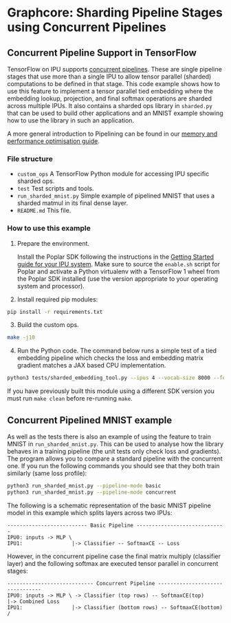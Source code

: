 <!-- Copyright (c) 2022 Graphcore Ltd. All rights reserved. -->
# Graphcore: Sharding Pipeline Stages using Concurrent Pipelines

## Concurrent Pipeline Support in TensorFlow

TensorFlow on IPU supports [concurrent
pipelines](https://docs.graphcore.ai/projects/tensorflow-user-guide/en/3.0.0/tensorflow/perf_training.html#concurrent-pipeline-stages).
These are single pipeline stages that use more than a single IPU to allow tensor
parallel (sharded) computations to be defined in that stage. This code example
shows how to use this feature to implement a tensor parallel tied embedding
where the embedding lookup, projection, and final softmax operations are sharded
across multiple IPUs. It also contains a sharded ops library in `sharded.py`
that can be used to build other applications and an MNIST example showing how to
use the library in such an application.

A more general introduction to Pipelining can be found in our [memory and
performance optimisation
guide](https://docs.graphcore.ai/projects/memory-performance-optimisation/en/3.0.0/optimising-performance.html#pipeline-execution-scheme).

### File structure

* `custom_ops` A TensorFlow Python module for accessing IPU specific sharded ops.
* `test` Test scripts and tools.
* `run_sharded_mnist.py` Simple example of pipelined MNIST that uses a sharded matmul in its final dense layer.
* `README.md` This file.

### How to use this example

1) Prepare the environment.

   Install the Poplar SDK following the instructions in the [Getting Started
   guide for your IPU
   system](https://docs.graphcore.ai/en/latest/getting-started.html). Make sure
   to source the `enable.sh` script for Poplar and activate a Python virtualenv
   with a TensorFlow 1 wheel from the Poplar SDK installed (use the version
   appropriate to your operating system and processor).

2) Install required pip modules:

```bash
pip install -r requirements.txt
```

3) Build the custom ops.

```bash
make -j10
```

4) Run the Python code. The command below runs a simple test of a tied embedding
pipeline which checks the loss and embedding matrix gradient matches a JAX based
CPU implementation.

```bash
python3 tests/sharded_embedding_tool.py --ipus 4 --vocab-size 8000 --feature-size 768 --sequence-length 256
```

If you have previously built this module using a different SDK version you must
run `make clean` before re-running `make`.

## Concurrent Pipelined MNIST example

As well as the tests there is also an example of using the feature to train
MNIST in `run_sharded_mnist.py`. This can be used to analyse how the library
behaves in a training pipeline (the unit tests only check loss and gradients).
The program allows you to compare a standard pipeline with the concurrent one.
If you run the following commands you should see that they both train similarly
(same loss profile):

```bash
python3 run_sharded_mnist.py --pipeline-mode basic
python3 run_sharded_mnist.py --pipeline-mode concurrent
```

The following is a schematic representation of the basic MNIST pipeline model
in this example which splits layers across two IPUs:

```text
-------------------------- Basic Pipeline -----------------------------
IPU0: inputs -> MLP \
IPU1:                |-> Classifier -- SoftmaxCE -- Loss
```

However, in the concurrent pipeline case the final matrix multiply (classifier
layer) and the following softmax are executed tensor parallel in concurrent
stages:

```text
---------------------------- Concurrent Pipeline --------------------------------
IPU0: inputs -> MLP \ -> Classifier (top rows) -- SoftmaxCE(top)        |-> Combined Loss
IPU1:                |-> Classifier (bottom rows) -- SoftmaxCE(bottom) /
```
